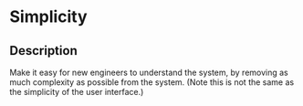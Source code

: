 # Simplicity

## Description

Make it easy for new engineers to understand the system, by removing as much complexity as possible from the system. (Note this is not the same as the simplicity of the user interface.)
